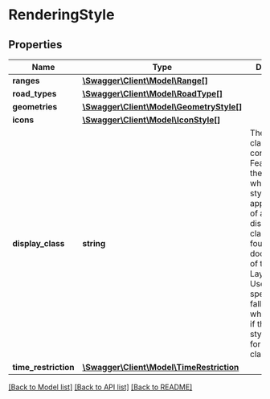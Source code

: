 # RenderingStyle

## Properties
Name | Type | Description | Notes
------------ | ------------- | ------------- | -------------
**ranges** | [**\Swagger\Client\Model\Range[]**](Range.md) |  | [optional] 
**road_types** | [**\Swagger\Client\Model\RoadType[]**](RoadType.md) |  | [optional] 
**geometries** | [**\Swagger\Client\Model\GeometryStyle[]**](GeometryStyle.md) |  | [optional] 
**icons** | [**\Swagger\Client\Model\IconStyle[]**](IconStyle.md) |  | [optional] 
**display_class** | **string** | The display class of the corresponding Feature Layer theme for which this style shall apply. The list of available display classes can be found in the documentation of the Feature Layer theme. Use &#x27;\\*&#x27; to specify the fallback style which is used if there is no style defined for a display class. | 
**time_restriction** | [**\Swagger\Client\Model\TimeRestriction**](TimeRestriction.md) |  | [optional] 

[[Back to Model list]](../../README.md#documentation-for-models) [[Back to API list]](../../README.md#documentation-for-api-endpoints) [[Back to README]](../../README.md)

